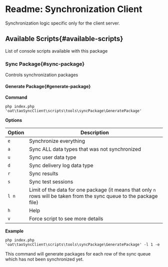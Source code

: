 # Readme: Synchronization Client

Synchronization logic specific only for the client server. 

## Available Scripts{#available-scripts}

List of console scripts available with this package

### Sync Package{#sync-package}

Controls synchronization packages

#### Generate Package{#generate-package}

**Command**

```php index.php 'oat\taoSyncClient\scripts\tools\syncPackage\GeneratePackage'```

**Options**

| Option | Description |
| --- | --- |
| `e` | Synchronize everything |
| `a` | Sync ALL data types that was not synchronized |
| `u` | Sync user data type |
| `d` | Sync delivery log data type |
| `r` | Sync results |
| `s` | Sync test sessions |
| `l n` | Limit of the data for one package (it means that only `n` rows will be taken from the sync queue to the package file) |
| `h` | Help |
| `v` | Force script to see more details |

**Example**

`php index.php 'oat\taoSyncClient\scripts\tools\syncPackage\GeneratePackage' -l 1 -e`

This command will generate packages for each row of the sync queue which has not been synchronized yet.